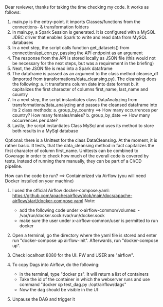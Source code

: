 Dear reviewer,
thanks for taking the time checking my code. It works as follows:
1. main.py is the entry-point. it imports Classes/functions from the connections- & transformation folders 
2. In main.py, a Spark Session is generated. It is configured with a MySQL JDBC driver that enables Spark to write and read data from MySQL databases
3. In a next step, the script calls function get_datasets() from connection/api_con.py, passing the API endpoint as an argument
4. The response from the API is stored locally as JSON file (this would not be necessary for the next steps, but was a requirement in the briefing)
5. Next, the JSON file is read into a Spark dataframe
6. The dataframe is passed as an argument to the class method cleanse_df (imported from transformations/data_cleansing.py). The cleansing does the following:
    a. it transforms column date into date format
    b. it capitalizes the first character of columns first_name, last_name and country
7. In a next step, the script instantiates class DataAnalyzing from transformations/data_analyzing and passes the cleansed dataframe into its 2 class methods:
    a. group_by_country ==> How many occurrences per country? How many females/males?
    b. group_by_date ==> How many occurrences per date?
8. Lastly, the script instantiates Class MySql and uses its method to store both results in a MySql database

Optional: there is a Unittest for the class DataCleansing. At the moment, it is rather basic. It tests, that the data_cleansing method 
          in fact capitalizes the first character of column first_name. Unittests can be combined to Coverage in order to check how much
          of the overall code is covered by tests. Instead of running them manually, they can be part of a CI/CD pipeline.
          
How can the code be run? ==> Containerized via Airflow (you will need Docker installed on your machine)

1. I used the official Airflow docker-compose.yaml: https://github.com/apache/airflow/blob/main/docs/apache-airflow/start/docker-compose.yaml
Note: 
    - add the following code under x-airflow-common/volumes: - /var/run/docker.sock:/var/run/docker.sock
    - make sure the user under x-airflow-common/user is permitted to run docker

2. Open a terminal, go the directory where the yaml file is stored and enter run "docker-compose up airflow-init". Afterwards, run "docker-compose up".
3. Check localhost 8080 for the UI. PW and USER are "airflow". 
4. To copy Dags into Airflow, do the following:
    - in the terminal, type "docker ps". It will return a list of containers 
    - Take the id of the container in which the webserver runs and use command "docker cp test_dag.py <container-id>:/opt/airflow/dags" 
    - Now the dag should be visible in the UI
5. Unpause the DAG and trigger it
 
